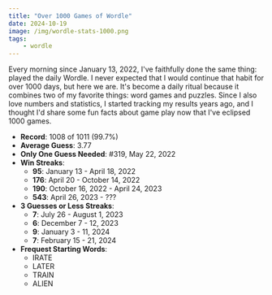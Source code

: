 ```yaml
---
title: "Over 1000 Games of Wordle"
date: 2024-10-19
image: /img/wordle-stats-1000.png
tags:
    - wordle
---
```


Every morning since January 13, 2022, I've faithfully done the same thing: played the daily Wordle. I never expected that I would continue that habit for over 1000 days, but here we are. It's become a daily ritual because it combines two of my favorite things: word games and puzzles. Since I also love numbers and statistics, I started tracking my results years ago, and I thought I'd share some fun facts about game play now that I've eclipsed 1000 games.

- **Record**: 1008 of 1011 (99.7%)
- **Average Guess**: 3.77
- **Only One Guess Needed**: #319, May 22, 2022
- **Win Streaks**: 
    - **95**: January 13 - April 18, 2022
    - **176**: April 20 - October 14, 2022
    - **190**: October 16, 2022 - April 24, 2023
    - **543**: April 26, 2023 - ???
- **3 Guesses or Less Streaks**:
    - **7**: July 26 - August 1, 2023
    - **6**: December 7 - 12, 2023
    - **9**: January 3 - 11, 2024
    - **7**: February 15 - 21, 2024
- **Frequest Starting Words**:
    - IRATE
    - LATER
    - TRAIN
    - ALIEN